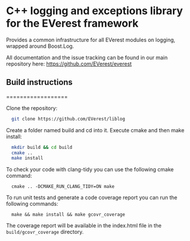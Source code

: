# C++ logging and exceptions library for the EVerest framework

Provides a common infrastructure for all EVerest modules on logging, wrapped around Boost.Log.

All documentation and the issue tracking can be found in our main repository here: https://github.com/EVerest/everest

## Build instructions
==================

Clone the repository:

```bash
  git clone https://github.com/EVerest/liblog
```

Create a folder named build and cd into it.
Execute cmake and then make install:

```bash
  mkdir build && cd build
  cmake ..
  make install
```

To check your code with clang-tidy you can use the following cmake
command:

```
  cmake .. -DCMAKE_RUN_CLANG_TIDY=ON make
```

To run unit tests and generate a code coverage report you can run the
following commands:

```
  make && make install && make gcovr_coverage
```

The coverage report will be available in the index.html file in the
```build/gcovr_coverage``` directory.
